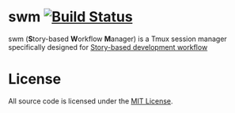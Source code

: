 # swm [![Build Status](https://travis-ci.org/kalbasit/swm.svg?branch=master)](https://travis-ci.org/kalbasit/swm)

swm (**S**tory-based **W**orkflow **M**anager) is a Tmux session manager
specifically designed for [Story-based development workflow][1]

[1]: https://github.com/kalbasit/workflow

# License

All source code is licensed under the [MIT License](LICENSE).
